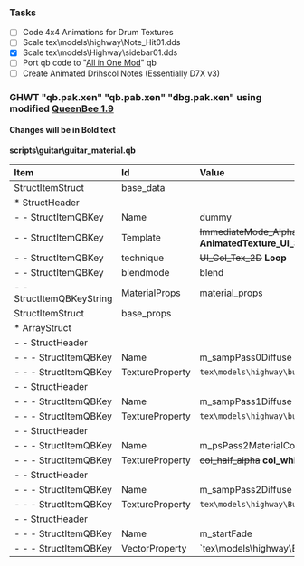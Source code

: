 ### Tasks
- [ ] Code 4x4 Animations for Drum Textures
- [ ] Scale tex\models\highway\Note_Hit01.dds
- [x] Scale tex\models\Highway\sidebar01.dds
- [ ] Port qb code to "[All in One Mod](http://www.fretsonfire.net/forums/viewtopic.php?f=28&t=58997)" qb
- [ ] Create Animated Drihscol Notes (Essentially D7X v3)

### GHWT "qb.pak.xen" "qb.pab.xen" "dbg.pak.xen" using modified [QueenBee 1.9](https://cdn.discordapp.com/attachments/233523599464464396/246402850136129547/ModifiedQueenBee1.9.zip)
#### Changes will be in Bold text

**scripts\guitar\guitar_material.qb**

Item                      | Id                  | Value         
:------------------------ | :------------------ | :------------ 
StructItemStruct          | base_data           |
* StructHeader            |                     |
- - StructItemQBKey       | Name                | dummy
- - StructItemQBKey       | Template            | ~~ImmediateMode_AlphaFade_UI_3Pass~~ **AnimatedTexture_UI_3Pass**
- - StructItemQBKey       | technique           | ~~UI_Col_Tex_2D~~ **Loop**
- - StructItemQBKey       | blendmode           | blend
- - StructItemQBKeyString | MaterialProps       | material_props
StructItemStruct          | base_props          |
* ArrayStruct             |                     |
- - StructHeader          |                     |
- - - StructItemQBKey     | Name                | m_sampPass0Diffuse
- - - StructItemQBKey     | TextureProperty     | `tex\models\highway\button_grey_Base01.dds`
- - StructHeader          |                     |
- - - StructItemQBKey     | Name                | m_sampPass1Diffuse
- - - StructItemQBKey     | TextureProperty     | `tex\models\highway\button_grey_Collar01.dds`
- - StructHeader          |                     |
- - - StructItemQBKey     | Name                | m_psPass2MaterialColor
- - - StructItemQBKey     | TextureProperty     | ~~col_half_alpha~~ **col_white**
- - StructHeader          |                     |
- - - StructItemQBKey     | Name                | m_sampPass2Diffuse
- - - StructItemQBKey     | TextureProperty     | `tex\models\highway\Button_Grey_Highlight_01.dds`
- - StructHeader          |                     |
- - - StructItemQBKey     | Name                | m_startFade
- - - StructItemQBKey     | VectorProperty     | `tex\models\highway\Button_Grey_Highlight_01.dds
